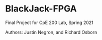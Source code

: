 # BlackJack-FPGA

Final Project for CpE 200 Lab, Spring 2021

Authors: Justin Negron, and Richard Osborn
